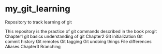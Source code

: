 # my_git_learning
Repository to track learning of git 

This repository is the practice of git commands described in the book progit
Chapter1
  git basics
  understanding of git
Chapter2
  Git initialization
  Git commit history
  Git remotes
  Git tagging
  Git undoing things
  File differences
  Aliases
Chapter3 Branching
  

